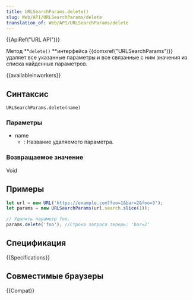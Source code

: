 ```yaml
---
title: URLSearchParams.delete()
slug: Web/API/URLSearchParams/delete
translation_of: Web/API/URLSearchParams/delete
---
```

{{ApiRef("URL API")}}

Метод **`delete()` **интерфейса {{domxref("URLSearchParams")}} удаляет все указанные параметры и все связанные с ним значения из списка найденных параметров.

{{availableinworkers}}

## Синтаксис

```
URLSearchParams.delete(name)
```

### Параметры

- name
  - : Название удаляемого параметра.

### Возвращаемое значение

Void

## Примеры

```js
let url = new URL('https://example.com?foo=1&bar=2&foo=3');
let params = new URLSearchParams(url.search.slice(1));

// Удалить параметр foo.
params.delete('foo'); //Строка запроса теперь: 'bar=2'
```

## Спецификация

{{Specifications}}

## Совместимые браузеры

{{Compat}}
